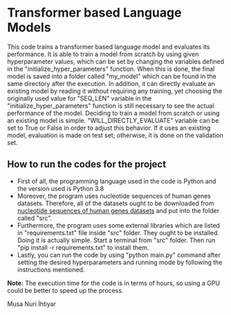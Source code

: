 # Transformer based Language Models

This code trains a transformer based language model and evaluates its performance. It is able to train a model from scratch by using given hyperparameter values, which can be set by changing the variables defined in the "initialize_hyper_parameters" function. When this is done, the final model is saved into a folder called "my_model" which can be found in the same directory after the execution. In addition, it can directly evaluate an existing model by reading it without requiring any training, yet choosing the originally used value for "SEQ_LEN" variable in the "initialize_hyper_parameters" function is still necessary to see the actual performance of the model. Deciding to train a model from scratch or using an existing model is simple. "WILL_DIRECTLY_EVALUATE" variable can be set to True or False in order to adjust this behavior. If it uses an existing model, evaluation is made on test set; otherwise, it is done on the validation set. 

## How to run the codes for the project
- First of all, the programming language used in the code is Python and the version used is Python 3.8
- Moreover, the program uses nucleotide sequences of human genes datasets. Therefore, all of the datasets ought to be downloaded from [nucleotide sequences of human genes datasets](https://drive.google.com/drive/folders/1bJHrZ0v36Om_bY3-nOkuHkKfT_dtJDuN?usp=share_link) and put into the folder called "src".  
- Furthermore, the program uses some external libraries which are listed in "requirements.txt" file inside "src" folder. They ought to be installed. Doing it is actually simple. Start a terminal from "src" folder. Then run "pip install -r requirements.txt" to install them.  
- Lastly, you can run the code by using "python main.py" command after setting the desired hyperparameters and running mode by following the instructions mentioned.

**Note:** The execution time for the code is in terms of hours, so using a GPU could be better to speed up the process.  

Musa Nuri İhtiyar

